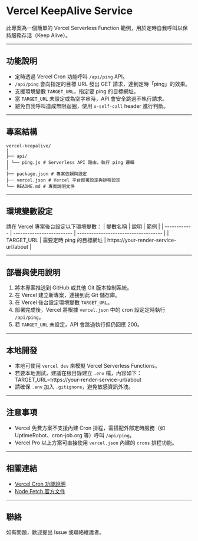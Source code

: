 # Vercel KeepAlive Service
此專案為一個簡單的 Vercel Serverless Function 範例，用於定時自我呼叫以保持服務存活（Keep Alive）。

---

## 功能說明
- 定時透過 Vercel Cron 功能呼叫 `/api/ping` API。
- `/api/ping` 會向指定的目標 URL 發出 GET 請求，達到定時「ping」的效果。
- 支援環境變數 `TARGET_URL`，指定要 ping 的目標網址。
- 當 `TARGET_URL` 未設定或為空字串時，API 會安全跳過不執行請求。
- 避免自我呼叫造成無限迴圈，使用 `x-self-call` header 進行判斷。

---

## 專案結構
```
vercel-keepalive/
│
├── api/
│ └── ping.js # Serverless API 路由，執行 ping 邏輯
│
├── package.json # 專案依賴與設定
├── vercel.json # Vercel 平台部署設定與排程設定
└── README.md # 專案說明文件
```
---

## 環境變數設定
請在 Vercel 專案後台設定以下環境變數：
| 變數名稱     | 說明                      | 範例                                   |
| ------------ | ------------------------- | ------------------------------------ |
| TARGET_URL   | 需要定時 ping 的目標網址  | https://your-render-service-url/about |

---

## 部署與使用說明
1. 將本專案推送到 GitHub 或其他 Git 版本控制系統。
2. 在 Vercel 建立新專案，連接到此 Git 儲存庫。
3. 在 Vercel 後台設定環境變數 `TARGET_URL`。
4. 部署完成後，Vercel 將根據 `vercel.json` 中的 cron 設定定時執行 `/api/ping`。
5. 若 `TARGET_URL` 未設定，API 會跳過執行但仍回應 200。

---

## 本地開發
- 本地可使用 `vercel dev` 來模擬 Vercel Serverless Functions。
- 若要本地測試，建議在根目錄建立 `.env` 檔，內容如下：
TARGET_URL=https://your-render-service-url/about
- 請確保 `.env` 加入 `.gitignore`，避免敏感資訊外洩。

---

## 注意事項
- Vercel 免費方案不支援內建 Cron 排程，需搭配外部定時服務（如 UptimeRobot、cron-job.org 等）呼叫 `/api/ping`。
- Vercel Pro 以上方案可直接使用 `vercel.json` 內建的 `crons` 排程功能。

---

## 相關連結
- [Vercel Cron 功能說明](https://vercel.com/docs/concepts/functions/scheduling-cron-jobs)
- [Node Fetch 官方文件](https://www.npmjs.com/package/node-fetch)

---

## 聯絡
如有問題，歡迎提出 Issue 或聯絡維護者。
